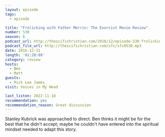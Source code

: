 ```yaml
---
layout: episode
tags:
  - episode

title: "Frolicking with Father Merrin: The Exorcist Movie Review"
number: 530
season: 6
podcast_url: http://thescifichristian.com/2016/12/episode-530-frolicking-with-father-merrin-the-exorcist-movie-review/
podcast_file_url: http://thescifichristian.com/sfc/sfc0530.mp3
date: 2016-12-31
length: '01:20:09'
category: review
hosts:
  - Ben
  - Matt
guests:
  - Rick Lee James
visit: Voices in My Head

last_listen: 2022-11-18
recommendation: yes
recommendation_reason: Great discussion
---
```


Stanley Kubrick was approached to direct. Ben thinks it might be for the best that he didn't accept; maybe he couldn't have entered into the spiritual mindset needed to adapt this story.